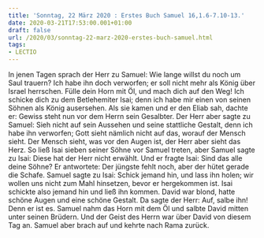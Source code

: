 ```yaml
---
title: 'Sonntag, 22 März 2020 : Erstes Buch Samuel 16,1.6-7.10-13.'
date: 2020-03-21T17:53:00.001+01:00
draft: false
url: /2020/03/sonntag-22-marz-2020-erstes-buch-samuel.html
tags: 
- LECTIO
---
```


In jenen Tagen sprach der Herr zu Samuel: Wie lange willst du noch um Saul trauern? Ich habe ihn doch verworfen; er soll nicht mehr als König über Israel herrschen. Fülle dein Horn mit Öl, und mach dich auf den Weg! Ich schicke dich zu dem Betlehemiter Isai; denn ich habe mir einen von seinen Söhnen als König ausersehen. Als sie kamen und er den Eliab sah, dachte er: Gewiss steht nun vor dem Herrn sein Gesalbter. Der Herr aber sagte zu Samuel: Sieh nicht auf sein Aussehen und seine stattliche Gestalt, denn ich habe ihn verworfen; Gott sieht nämlich nicht auf das, worauf der Mensch sieht. Der Mensch sieht, was vor den Augen ist, der Herr aber sieht das Herz. So ließ Isai sieben seiner Söhne vor Samuel treten, aber Samuel sagte zu Isai: Diese hat der Herr nicht erwählt. Und er fragte Isai: Sind das alle deine Söhne? Er antwortete: Der jüngste fehlt noch, aber der hütet gerade die Schafe. Samuel sagte zu Isai: Schick jemand hin, und lass ihn holen; wir wollen uns nicht zum Mahl hinsetzen, bevor er hergekommen ist. Isai schickte also jemand hin und ließ ihn kommen. David war blond, hatte schöne Augen und eine schöne Gestalt. Da sagte der Herr: Auf, salbe ihn! Denn er ist es. Samuel nahm das Horn mit dem Öl und salbte David mitten unter seinen Brüdern. Und der Geist des Herrn war über David von diesem Tag an. Samuel aber brach auf und kehrte nach Rama zurück.